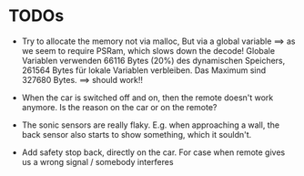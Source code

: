 # TODOs

- Try to allocate the memory not via malloc,
  But via a global variable
  ==> as we seem to require PSRam, which slows down the decode!
  Globale Variablen verwenden 66116 Bytes (20%) des dynamischen Speichers,
  261564 Bytes für lokale Variablen verbleiben. Das Maximum sind 327680 Bytes.
  ==> should work!!

- When the car is switched off and on, then the remote doesn't work anymore.
  Is the reason on the car or on the remote?
- The sonic sensors are really flaky.
  E.g. when approaching a wall, the back sensor also starts to show something, which it souldn't.

- Add safety stop back, directly on the car.
  For case when remote gives us a wrong signal / somebody interferes
